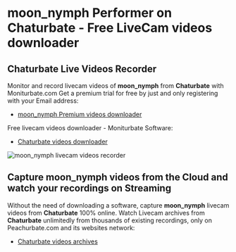 # moon_nymph Performer on Chaturbate - Free LiveCam videos downloader

## Chaturbate Live Videos Recorder

Monitor and record livecam videos of **moon_nymph** from **Chaturbate** with Moniturbate.com
Get a premium trial for free by just and only registering with your Email address:
* [moon_nymph Premium videos downloader](https://moniturbate.com/request-demo-licence-key.html)

Free livecam videos downloader - Moniturbate Software:
* [Chaturbate videos downloader](https://moniturbate.com/moniturbate-download-software.html)

![moon_nymph livecam videos recorder](https://peachurnet.com/templates/moniturbate-software.png)


## Capture moon_nymph videos from the Cloud and watch your recordings on Streaming

Without the need of downloading a software, capture **moon_nymph** livecam videos from **Chaturbate** 100% online.
Watch Livecam archives from **Chaturbate** unlimitedly from thousands of existing recordings, only on Peachurbate.com and its websites network:
* [Chaturbate videos archives](https://peachurnet.com/)